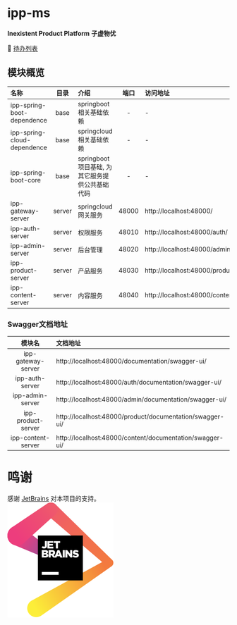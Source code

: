 # ipp-ms
**Inexistent Product Platform**
**子虚物优**

:pencil: [待办列表](doc/todo/index.md)

## 模块概览
| 名称 | 目录 | 介绍 | 端口 | 访问地址 |
| :--- | :---: | :--- | :---: | :--- |
| ipp-spring-boot-dependence | base | springboot相关基础依赖 | - | - |
| ipp-spring-cloud-dependence | base | springcloud相关基础依赖 | - | - |
| ipp-spring-boot-core | base | springboot项目基础, 为其它服务提供公共基础代码 | - | - |
| ipp-gateway-server | server | springcloud网关服务 | 48000 | http://localhost:48000/ |
| ipp-auth-server | server | 权限服务 | 48010 | http://localhost:48000/auth/ |
| ipp-admin-server | server | 后台管理 | 48020 | http://localhost:48000/admin/ |
| ipp-product-server | server | 产品服务 | 48030 | http://localhost:48000/product/ |
| ipp-content-server | server | 内容服务 | 48040 | http://localhost:48000/content/ |


### Swagger文档地址
| 模块名 | 文档地址 |   
| :---: | :--- |  
| ipp-gateway-server | http://localhost:48000/documentation/swagger-ui/ |  
| ipp-auth-server | http://localhost:48000/auth/documentation/swagger-ui/ |  
| ipp-admin-server | http://localhost:48000/admin/documentation/swagger-ui/ |  
| ipp-product-server | http://localhost:48000/product/documentation/swagger-ui/ |  
| ipp-content-server | http://localhost:48000/content/documentation/swagger-ui/ |


# 鸣谢
感谢 [JetBrains](https://www.jetbrains.com/) 对本项目的支持。  
![JetBrains](doc/image/jetbrains.svg)